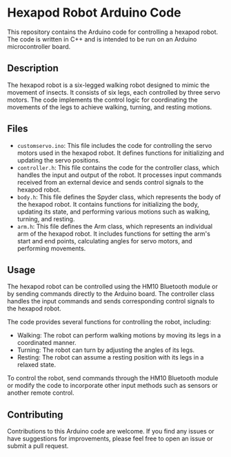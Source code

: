 # Hexapod Robot Arduino Code

This repository contains the Arduino code for controlling a hexapod robot. The code is written in C++ and is intended to be run on an Arduino microcontroller board.

## Description

The hexapod robot is a six-legged walking robot designed to mimic the movement of insects. It consists of six legs, each controlled by three servo motors. The code implements the control logic for coordinating the movements of the legs to achieve walking, turning, and resting motions.

## Files

- `customservo.ino`: This file includes the code for controlling the servo motors used in the hexapod robot. It defines functions for initializing and updating the servo positions.
- `controller.h`: This file contains the code for the controller class, which handles the input and output of the robot. It processes input commands received from an external device and sends control signals to the hexapod robot.
- `body.h`: This file defines the Spyder class, which represents the body of the hexapod robot. It contains functions for initializing the body, updating its state, and performing various motions such as walking, turning, and resting.
- `arm.h`: This file defines the Arm class, which represents an individual arm of the hexapod robot. It includes functions for setting the arm's start and end points, calculating angles for servo motors, and performing movements.

## Usage

The hexapod robot can be controlled using the HM10 Bluetooth module or by sending commands directly to the Arduino board. The controller class handles the input commands and sends corresponding control signals to the hexapod robot.

The code provides several functions for controlling the robot, including:

- Walking: The robot can perform walking motions by moving its legs in a coordinated manner.
- Turning: The robot can turn by adjusting the angles of its legs.
- Resting: The robot can assume a resting position with its legs in a relaxed state.

To control the robot, send commands through the HM10 Bluetooth module or modify the code to incorporate other input methods such as sensors or another remote control.

## Contributing

Contributions to this Arduino code are welcome. If you find any issues or have suggestions for improvements, please feel free to open an issue or submit a pull request.
